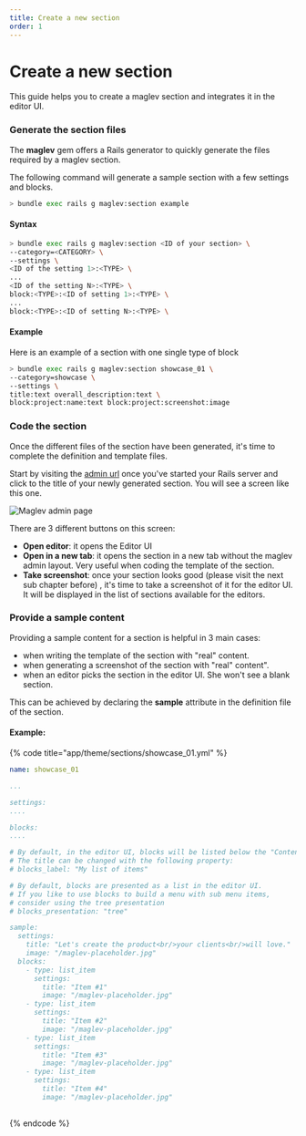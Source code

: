 ```yaml
---
title: Create a new section
order: 1
---
```


# Create a new section

This guide helps you to create a maglev section and integrates it in the editor UI.

### Generate the section files

The **maglev** gem offers a Rails generator to quickly generate the files required by a maglev section.

The following command will generate a sample section with a few settings and blocks. 

```bash
> bundle exec rails g maglev:section example
```

#### Syntax

```bash
> bundle exec rails g maglev:section <ID of your section> \
--category=<CATEGORY> \
--settings \
<ID of the setting 1>:<TYPE> \
...
<ID of the setting N>:<TYPE> \
block:<TYPE>:<ID of setting 1>:<TYPE> \
...
block:<TYPE>:<ID of setting N>:<TYPE> \

```

#### Example

Here is an example of a section with one single type of block

```bash
> bundle exec rails g maglev:section showcase_01 \
--category=showcase \
--settings \
title:text overall_description:text \
block:project:name:text block:project:screenshot:image
```

### Code the section

Once the different files of the section have been generated, it's time to complete the definition and template files.

Start by visiting the [admin url](http://localhost:3000/maglev/admin/theme) once you've started your Rails server and click to the title of your newly generated section. You will see a screen like this one.

![Maglev admin page](https://1311630049-files.gitbook.io/~/files/v0/b/gitbook-legacy-files/o/assets%2F-Me54MJUO0o8Vj5WCTWJ%2F-MgfTUQsayPcc00o3-2T%2F-MgfUAh4wJk8iZsZNHV1%2FScreen%20Shot%202021-08-09%20at%205.15.29%20PM.png?alt=media\&token=47897669-8a99-4741-8609-690d409be854)

There are 3 different buttons on this screen:

* **Open editor**: it opens the Editor UI
* **Open in a new tab**: it opens the section in a new tab without the maglev admin layout. Very useful when coding the template of the section.
* **Take screenshot**: once your section looks good (please visit the next sub chapter before) , it's time to take a screenshot of it for the editor UI. It will be displayed in the list of sections available for the editors.

### Provide a sample content

Providing a sample content for a section is helpful in 3 main cases:

* when writing the template of the section with "real" content.
* when generating a screenshot of the section with "real" content".
* when an editor picks the section in the editor UI. She won't see a blank section.

This can be achieved by declaring the **sample** attribute in the definition file of the section.

#### Example:

{% code title="app/theme/sections/showcase_01.yml" %}
```yaml
name: showcase_01

...

settings:
....

blocks:
....

# By default, in the editor UI, blocks will be listed below the "Content" title.
# The title can be changed with the following property:
# blocks_label: "My list of items"

# By default, blocks are presented as a list in the editor UI. 
# If you like to use blocks to build a menu with sub menu items, 
# consider using the tree presentation
# blocks_presentation: "tree"

sample:
  settings:
    title: "Let's create the product<br/>your clients<br/>will love."
    image: "/maglev-placeholder.jpg"
  blocks: 
    - type: list_item
      settings: 
        title: "Item #1"
        image: "/maglev-placeholder.jpg"
    - type: list_item
      settings: 
        title: "Item #2"
        image: "/maglev-placeholder.jpg"
    - type: list_item
      settings: 
        title: "Item #3"
        image: "/maglev-placeholder.jpg"
    - type: list_item
      settings: 
        title: "Item #4"
        image: "/maglev-placeholder.jpg"
  

```
{% endcode %}





###
